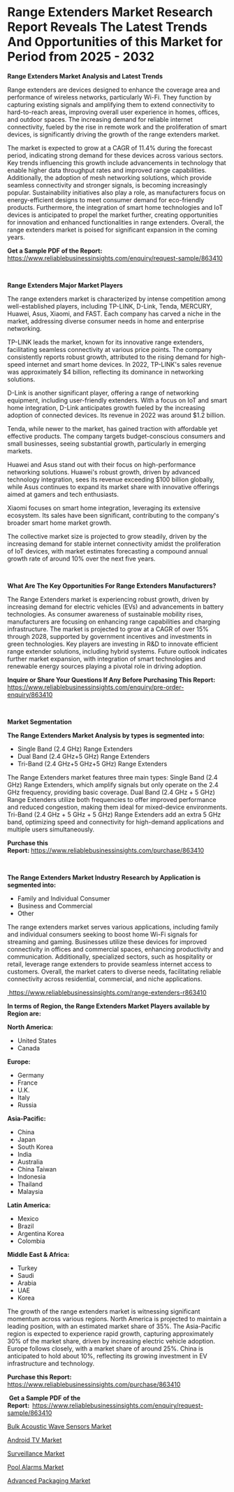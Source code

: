 <p><h1>Range Extenders Market Research Report Reveals The Latest Trends And Opportunities of this Market for Period from 2025 - 2032</h1></p><p><strong>Range Extenders Market Analysis and Latest Trends</strong></p>
<p><p>Range extenders are devices designed to enhance the coverage area and performance of wireless networks, particularly Wi-Fi. They function by capturing existing signals and amplifying them to extend connectivity to hard-to-reach areas, improving overall user experience in homes, offices, and outdoor spaces. The increasing demand for reliable internet connectivity, fueled by the rise in remote work and the proliferation of smart devices, is significantly driving the growth of the range extenders market.</p><p>The market is expected to grow at a CAGR of 11.4% during the forecast period, indicating strong demand for these devices across various sectors. Key trends influencing this growth include advancements in technology that enable higher data throughput rates and improved range capabilities. Additionally, the adoption of mesh networking solutions, which provide seamless connectivity and stronger signals, is becoming increasingly popular. Sustainability initiatives also play a role, as manufacturers focus on energy-efficient designs to meet consumer demand for eco-friendly products. Furthermore, the integration of smart home technologies and IoT devices is anticipated to propel the market further, creating opportunities for innovation and enhanced functionalities in range extenders. Overall, the range extenders market is poised for significant expansion in the coming years.</p></p>
<p><strong>Get a Sample PDF of the Report:&nbsp;</strong> <a href="https://www.reliablebusinessinsights.com/enquiry/request-sample/863410?utm_campaign=1119&utm_medium=2&utm_source=Github&utm_content=ia&utm_term=11022025&utm_id=range-extenders">https://www.reliablebusinessinsights.com/enquiry/request-sample/863410</a></p>
<p>&nbsp;</p>
<p><strong>Range Extenders Major Market Players</strong></p>
<p><p>The range extenders market is characterized by intense competition among well-established players, including TP-LINK, D-Link, Tenda, MERCURY, Huawei, Asus, Xiaomi, and FAST. Each company has carved a niche in the market, addressing diverse consumer needs in home and enterprise networking.</p><p>TP-LINK leads the market, known for its innovative range extenders, facilitating seamless connectivity at various price points. The company consistently reports robust growth, attributed to the rising demand for high-speed internet and smart home devices. In 2022, TP-LINK's sales revenue was approximately $4 billion, reflecting its dominance in networking solutions.</p><p>D-Link is another significant player, offering a range of networking equipment, including user-friendly extenders. With a focus on IoT and smart home integration, D-Link anticipates growth fueled by the increasing adoption of connected devices. Its revenue in 2022 was around $1.2 billion.</p><p>Tenda, while newer to the market, has gained traction with affordable yet effective products. The company targets budget-conscious consumers and small businesses, seeing substantial growth, particularly in emerging markets.</p><p>Huawei and Asus stand out with their focus on high-performance networking solutions. Huawei's robust growth, driven by advanced technology integration, sees its revenue exceeding $100 billion globally, while Asus continues to expand its market share with innovative offerings aimed at gamers and tech enthusiasts.</p><p>Xiaomi focuses on smart home integration, leveraging its extensive ecosystem. Its sales have been significant, contributing to the company's broader smart home market growth.</p><p>The collective market size is projected to grow steadily, driven by the increasing demand for stable internet connectivity amidst the proliferation of IoT devices, with market estimates forecasting a compound annual growth rate of around 10% over the next five years.</p></p>
<p>&nbsp;</p>
<p><strong>What Are The Key Opportunities For Range Extenders Manufacturers?</strong></p>
<p><p>The Range Extenders market is experiencing robust growth, driven by increasing demand for electric vehicles (EVs) and advancements in battery technologies. As consumer awareness of sustainable mobility rises, manufacturers are focusing on enhancing range capabilities and charging infrastructure. The market is projected to grow at a CAGR of over 15% through 2028, supported by government incentives and investments in green technologies. Key players are investing in R&D to innovate efficient range extender solutions, including hybrid systems. Future outlook indicates further market expansion, with integration of smart technologies and renewable energy sources playing a pivotal role in driving adoption.</p></p>
<p><strong>Inquire or Share Your Questions If Any Before Purchasing This Report:</strong> <a href="https://www.reliablebusinessinsights.com/enquiry/pre-order-enquiry/863410?utm_campaign=1119&utm_medium=2&utm_source=Github&utm_content=ia&utm_term=11022025&utm_id=range-extenders">https://www.reliablebusinessinsights.com/enquiry/pre-order-enquiry/863410</a></p>
<p>&nbsp;</p>
<p><strong>Market Segmentation</strong></p>
<p><strong>The Range Extenders Market Analysis by types is segmented into:</strong></p>
<p><ul><li>Single Band (2.4 GHz) Range Extenders</li><li>Dual Band (2.4 GHz+5 GHz) Range Extenders</li><li>Tri-Band (2.4 GHz+5 GHz+5 GHz) Range Extenders</li></ul></p>
<p><p>The Range Extenders market features three main types: Single Band (2.4 GHz) Range Extenders, which amplify signals but only operate on the 2.4 GHz frequency, providing basic coverage. Dual Band (2.4 GHz + 5 GHz) Range Extenders utilize both frequencies to offer improved performance and reduced congestion, making them ideal for mixed-device environments. Tri-Band (2.4 GHz + 5 GHz + 5 GHz) Range Extenders add an extra 5 GHz band, optimizing speed and connectivity for high-demand applications and multiple users simultaneously.</p></p>
<p><strong>Purchase this Report:&nbsp;</strong><a href="https://www.reliablebusinessinsights.com/purchase/863410?utm_campaign=1119&utm_medium=2&utm_source=Github&utm_content=ia&utm_term=11022025&utm_id=range-extenders">https://www.reliablebusinessinsights.com/purchase/863410</a></p>
<p>&nbsp;</p>
<p><strong>The Range Extenders Market Industry Research by Application is segmented into:</strong></p>
<p><ul><li>Family and Individual Consumer</li><li>Business and Commercial</li><li>Other</li></ul></p>
<p><p>The range extenders market serves various applications, including family and individual consumers seeking to boost home Wi-Fi signals for streaming and gaming. Businesses utilize these devices for improved connectivity in offices and commercial spaces, enhancing productivity and communication. Additionally, specialized sectors, such as hospitality or retail, leverage range extenders to provide seamless internet access to customers. Overall, the market caters to diverse needs, facilitating reliable connectivity across residential, commercial, and niche applications.</p></p>
<p><a href="https://www.reliablebusinessinsights.com/range-extenders-r863410?utm_campaign=1119&utm_medium=2&utm_source=Github&utm_content=ia&utm_term=11022025&utm_id=range-extenders">&nbsp;https://www.reliablebusinessinsights.com/range-extenders-r863410</a></p>
<p><strong>In terms of Region, the Range Extenders Market Players available by Region are:</strong></p>
<p>
    <p> <strong> North America: </strong>
        <ul>
            <li>United States</li>
            <li>Canada</li>
        </ul>
        </p> 
    <p> <strong> Europe: </strong>
        <ul>
            <li>Germany</li>
            <li>France</li>
            <li>U.K.</li>
            <li>Italy</li>
            <li>Russia</li>
        </ul>
        </p> 
    <p> <strong> Asia-Pacific: </strong>
        <ul>
            <li>China</li>
            <li>Japan</li>
            <li>South Korea</li>
            <li>India</li>
            <li>Australia</li>
            <li>China Taiwan</li>
            <li>Indonesia</li>
            <li>Thailand</li>
            <li>Malaysia</li>
        </ul>
        </p> 
    <p> <strong> Latin America: </strong>
        <ul>
            <li>Mexico</li>
            <li>Brazil</li>
            <li>Argentina Korea</li>
            <li>Colombia</li>
        </ul>
        </p> 
    <p> <strong> Middle East & Africa: </strong>
        <ul>
            <li>Turkey</li>
            <li>Saudi</li>
            <li>Arabia</li>
            <li>UAE</li>
            <li>Korea</li>
        </ul>
    </p>
    </p>
<p><p>The growth of the range extenders market is witnessing significant momentum across various regions. North America is projected to maintain a leading position, with an estimated market share of 35%. The Asia-Pacific region is expected to experience rapid growth, capturing approximately 30% of the market share, driven by increasing electric vehicle adoption. Europe follows closely, with a market share of around 25%. China is anticipated to hold about 10%, reflecting its growing investment in EV infrastructure and technology.</p></p>
<p><strong>Purchase this Report: </strong><a href="https://www.reliablebusinessinsights.com/purchase/863410?utm_campaign=1119&utm_medium=2&utm_source=Github&utm_content=ia&utm_term=11022025&utm_id=range-extenders">https://www.reliablebusinessinsights.com/purchase/863410</a></p>
<p>&nbsp;<strong>Get a Sample PDF of the Report:&nbsp;&nbsp;</strong><a href="https://www.reliablebusinessinsights.com/enquiry/request-sample/863410?utm_campaign=1119&utm_medium=2&utm_source=Github&utm_content=ia&utm_term=11022025&utm_id=range-extenders">https://www.reliablebusinessinsights.com/enquiry/request-sample/863410</a></p>
<p><strong></strong></p>
<p><p><a href="https://github.com/deltadobink2/Market-Research-Report-List-1/blob/main/bulk-acoustic-wave-sensors-market.md?utm_campaign=1119&utm_medium=2&utm_source=Github&utm_content=ia&utm_term=11022025&utm_id=range-extenders">Bulk Acoustic Wave Sensors Market</a></p><p><a href="https://github.com/irfadac/Market-Research-Report-List-5/blob/main/android-tv-market.md?utm_campaign=1119&utm_medium=2&utm_source=Github&utm_content=ia&utm_term=11022025&utm_id=range-extenders">Android TV Market</a></p><p><a href="https://github.com/storcweithzg/Market-Research-Report-List-1/blob/main/surveillance-market.md?utm_campaign=1119&utm_medium=2&utm_source=Github&utm_content=ia&utm_term=11022025&utm_id=range-extenders">Surveillance Market</a></p><p><a href="https://github.com/qazalakanle/Market-Research-Report-List-1/blob/main/pool-alarms-market.md?utm_campaign=1119&utm_medium=2&utm_source=Github&utm_content=ia&utm_term=11022025&utm_id=range-extenders">Pool Alarms Market</a></p><p><a href="https://github.com/seibttullyjh/Market-Research-Report-List-1/blob/main/advanced-packaging-market.md?utm_campaign=1119&utm_medium=2&utm_source=Github&utm_content=ia&utm_term=11022025&utm_id=range-extenders">Advanced Packaging Market</a></p></p>